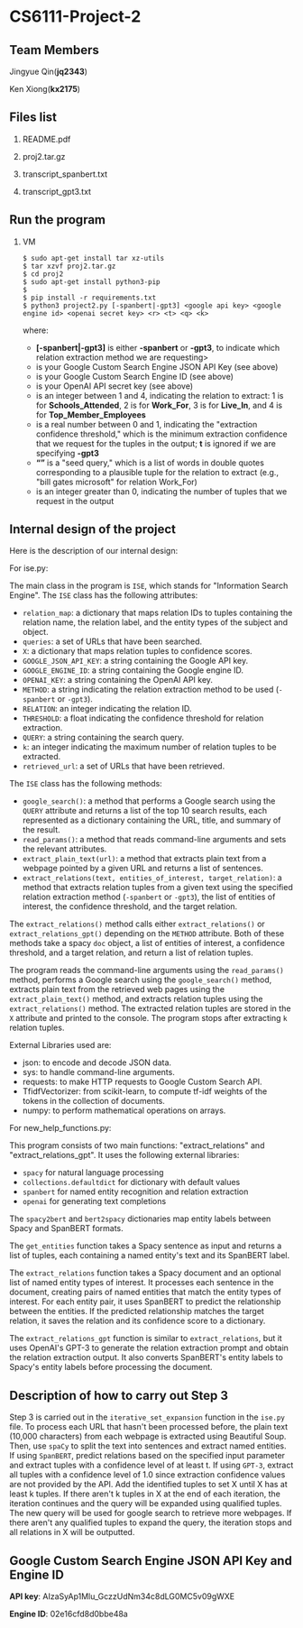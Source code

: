 # CS6111-Project-2

## Team Members

Jingyue Qin(**jq2343**)

Ken Xiong(**kx2175**)

## Files list

1. README.pdf

2. proj2.tar.gz

3. transcript_spanbert.txt

4. transcript_gpt3.txt

## Run the program

1. VM

   ```
   $ sudo apt-get install tar xz-utils
   $ tar xzvf proj2.tar.gz
   $ cd proj2
   $ sudo apt-get install python3-pip
   $ 
   $ pip install -r requirements.txt
   $ python3 project2.py [-spanbert|-gpt3] <google api key> <google engine id> <openai secret key> <r> <t> <q> <k>
   ```

   where:

   - **[-spanbert|-gpt3]** is either **-spanbert** or **-gpt3**, to indicate which relation extraction method we are requesting>
   - **<google api key>** is your Google Custom Search Engine JSON API Key (see above)
   - **<google engine id>** is your Google Custom Search Engine ID (see above)
   - **<openai secret key>** is your OpenAI API secret key (see above)
   - **<r>** is an integer between 1 and 4, indicating the relation to extract: 1 is for **Schools_Attended**, 2 is for **Work_For**, 3 is for **Live_In**, and 4 is for **Top_Member_Employees**
   - **<t>** is a real number between 0 and 1, indicating the "extraction confidence threshold," which is the minimum extraction confidence that we request for the tuples in the output; **t** is ignored if we are specifying **-gpt3**
   - **<q>** is a "seed query," which is a list of words in double quotes corresponding to a plausible tuple for the relation to extract (e.g., "bill gates microsoft" for relation Work_For)
   - **<k>** is an integer greater than 0, indicating the number of tuples that we request in the output

## Internal design of the project

Here is the description of our internal design:

For ise.py:

The main class in the program is `ISE`, which stands for "Information Search Engine". The `ISE` class has the following attributes:

- `relation_map`: a dictionary that maps relation IDs to tuples containing the relation name, the relation label, and the entity types of the subject and object.
- `queries`: a set of URLs that have been searched.
- `X`: a dictionary that maps relation tuples to confidence scores.
- `GOOGLE_JSON_API_KEY`: a string containing the Google API key.
- `GOOGLE_ENGINE_ID`: a string containing the Google engine ID.
- `OPENAI_KEY`: a string containing the OpenAI API key.
- `METHOD`: a string indicating the relation extraction method to be used (`-spanbert` or `-gpt3`).
- `RELATION`: an integer indicating the relation ID.
- `THRESHOLD`: a float indicating the confidence threshold for relation extraction.
- `QUERY`: a string containing the search query.
- `k`: an integer indicating the maximum number of relation tuples to be extracted.
- `retrieved_url`: a set of URLs that have been retrieved.

The `ISE` class has the following methods:

- `google_search()`: a method that performs a Google search using the `QUERY` attribute and returns a list of the top 10 search results, each represented as a dictionary containing the URL, title, and summary of the result.
- `read_params()`: a method that reads command-line arguments and sets the relevant attributes.
- `extract_plain_text(url)`: a method that extracts plain text from a webpage pointed by a given URL and returns a list of sentences.
- `extract_relations(text, entities_of_interest, target_relation)`: a method that extracts relation tuples from a given text using the specified relation extraction method (`-spanbert` or `-gpt3`), the list of entities of interest, the confidence threshold, and the target relation.

The `extract_relations()` method calls either `extract_relations()` or `extract_relations_gpt()` depending on the `METHOD` attribute. Both of these methods take a spacy `doc` object, a list of entities of interest, a confidence threshold, and a target relation, and return a list of relation tuples.

The program reads the command-line arguments using the `read_params()` method, performs a Google search using the `google_search()` method, extracts plain text from the retrieved web pages using the `extract_plain_text()` method, and extracts relation tuples using the `extract_relations()` method. The extracted relation tuples are stored in the `X` attribute and printed to the console. The program stops after extracting `k` relation tuples.

External Libraries used are:

- json: to encode and decode JSON data.
- sys: to handle command-line arguments.
- requests: to make HTTP requests to Google Custom Search API.
- TfidfVectorizer: from scikit-learn, to compute tf-idf weights of the tokens in the collection of documents.
- numpy: to perform mathematical operations on arrays.



For new_help_functions.py:

This program consists of two main functions: "extract_relations" and "extract_relations_gpt". It uses the following external libraries:

- `spacy` for natural language processing
- `collections.defaultdict` for dictionary with default values
- `spanbert` for named entity recognition and relation extraction
- `openai` for generating text completions

The `spacy2bert` and `bert2spacy` dictionaries map entity labels between Spacy and SpanBERT formats.

The `get_entities` function takes a Spacy sentence as input and returns a list of tuples, each containing a named entity's text and its SpanBERT label.

The `extract_relations` function takes a Spacy document and an optional list of named entity types of interest. It processes each sentence in the document, creating pairs of named entities that match the entity types of interest. For each entity pair, it uses SpanBERT to predict the relationship between the entities. If the predicted relationship matches the target relation, it saves the relation and its confidence score to a dictionary.

The `extract_relations_gpt` function is similar to `extract_relations`, but it uses OpenAI's GPT-3 to generate the relation extraction prompt and obtain the relation extraction output. It also converts SpanBERT's entity labels to Spacy's entity labels before processing the document.

## Description of how to carry out Step 3

Step 3 is carried out in the `iterative_set_expansion` function in the `ise.py` file. 
To process each URL that hasn't been processed before, 
the plain text (10,000 characters) from each webpage is extracted using Beautiful Soup.
Then, use `spaCy` to split the text into sentences and extract named entities. 
If using `SpanBERT`, predict relations based on the specified input parameter and extract tuples with a confidence level of at least t. 
If using `GPT-3`, extract all tuples with a confidence level of 1.0 since extraction confidence values are not provided by the API. 
Add the identified tuples to set X until X has at least k tuples. 
If there aren't k tuples in X at the end of each iteration, the iteration continues and the query will be expanded using qualified tuples. 
The new query will be used for google search to retrieve more webpages.
If there aren't any qualified tuples to expand the query, the iteration stops and all relations in X will be outputted.

## Google Custom Search Engine JSON API Key and Engine ID

**API key**: AIzaSyAp1Mlu_GczzUdNm34c8dLG0MC5v09gWXE

**Engine ID**: 02e16cfd8d0bbe48a


